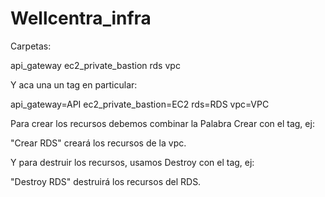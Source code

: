# Wellcentra_infra

Carpetas:

api_gateway
ec2_private_bastion
rds
vpc

Y aca una un tag en particular:

api_gateway=API
ec2_private_bastion=EC2
rds=RDS
vpc=VPC

Para crear los recursos debemos combinar la Palabra Crear con el tag, ej:

"Crear RDS" creará los recursos de la vpc.

Y para destruir los recursos, usamos Destroy con el tag, ej:

"Destroy RDS" destruirá los recursos del RDS.